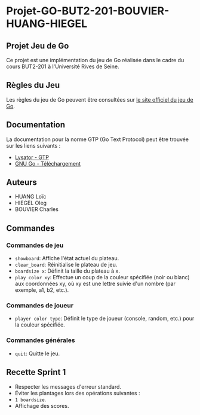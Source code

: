 # Projet-GO-BUT2-201-BOUVIER-HUANG-HIEGEL

## Projet Jeu de Go

Ce projet est une implémentation du jeu de Go réalisée dans le cadre du cours BUT2-201 à l'Université Rives de Seine. 

## Règles du Jeu
Les règles du jeu de Go peuvent être consultées sur [le site officiel du jeu de Go](https://jeudego.org/_php/regleGo.php).

## Documentation
La documentation pour la norme GTP (Go Text Protocol) peut être trouvée sur les liens suivants :
- [Lysator - GTP](https://www.lysator.liu.se/~gunnar/gtp/)
- [GNU Go - Téléchargement](https://ftp.gnu.org/gnu/gnugo/)

## Auteurs
- HUANG Loïc
- HIEGEL Oleg
- BOUVIER Charles

## Commandes

### Commandes de jeu
- `showboard`: Affiche l'état actuel du plateau.
- `clear_board`: Réinitialise le plateau de jeu.
- `boardsize x`: Définit la taille du plateau à x.
- `play color xy`: Effectue un coup de la couleur spécifiée (noir ou blanc) aux coordonnées xy, où xy est une lettre suivie d'un nombre (par exemple, a1, b2, etc.).

### Commandes de joueur
- `player color type`: Définit le type de joueur (console, random, etc.) pour la couleur spécifiée.

### Commandes générales
- `quit`: Quitte le jeu.

## Recette Sprint 1
 - Respecter les messages d'erreur standard.
 - Éviter les plantages lors des opérations suivantes :
  - `1 boardsize`.
  - Affichage des scores.
